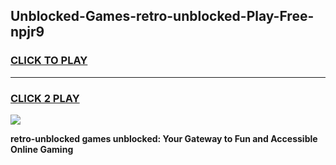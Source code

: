 
## Unblocked-Games-retro-unblocked-Play-Free-npjr9
<h3>
<a href="https://premium76.site?title=retro-unblocked&ref=23A">CLICK TO PLAY</a></h3>
<hr>

<h3>
<a href="https://premium76.site?title=retro-unblocked&ref=23A">CLICK 2 PLAY</a>
  
</h3>

<a href="https://premium76.site?title=retro-unblocked&ref=23A"><img src="https://clearcache.store/games.png"></a>


**retro-unblocked games unblocked: Your Gateway to Fun and Accessible Online Gaming**
